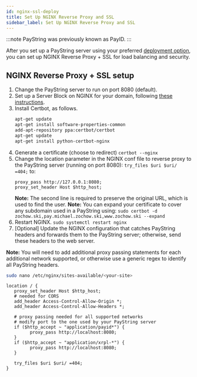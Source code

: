 ```yaml
---
id: nginx-ssl-deploy
title: Set Up NGINX Reverse Proxy and SSL
sidebar_label: Set Up NGINX Reverse Proxy and SSL
---
```


:::note
PayString was previously known as PayID.
:::

After you set up a PayString server using your preferred [deployment option](intro-deploy.md), you can set up NGINX Reverse Proxy + SSL for load balancing and security.

## NGINX Reverse Proxy + SSL setup

1. Change the PayString server to run on port 8080 (default).
2. Set up a Server Block on NGINX for your domain, following [these instructions](https://www.digitalocean.com/community/tutorials/how-to-install-nginx-on-ubuntu-18-04).
3. Install Certbot, as follows.
   ```bash
   apt-get update
   apt-get install software-properties-common
   add-apt-repository ppa:certbot/certbot
   apt-get update
   apt-get install python-certbot-nginx
   ```
4. Generate a certificate (choose to redirect)
   `certbot --nginx`
5. Change the location parameter in the NGINX conf file to reverse proxy to the PayString server (running on port 8080):
   `try_files $uri $uri/ =404;`
   to:
   ```nginx
   proxy_pass http://127.0.0.1:8080;
   proxy_set_header Host $http_host;
   ```
   **Note:** The second line is required to preserve the original URL, which is used to find the user.
   **Note:** You can expand your certificate to cover any subdomain used in a PayString using:
   `sudo certbot -d zochow.ski,pay.michael.zochow.ski,www.zochow.ski --expand`
6. Restart NGINX.
   `sudo systemctl restart nginx`
7. [Optional] Update the NGINX configuration that catches PayString headers and forwards them to the PayString server; otherwise, send these headers to the web server.

**Note:** You will need to add additional proxy passing statements for each additional network supported, or otherwise use a generic regex to identify all PayString headers.

```bash
sudo nano /etc/nginx/sites-available/<your-site>
```

```nginx
location / {
   proxy_set_header Host $http_host;
   # needed for CORS
   add_header Access-Control-Allow-Origin *;
   add_header Access-Control-Allow-Headers *;

   # proxy passing needed for all supported networks
   # modify port to the one used by your PayString server
   if ($http_accept ~ "application/payid*") {
         proxy_pass http://localhost:8080;
   }
   if ($http_accept ~ "application/xrpl-*") {
         proxy_pass http://localhost:8080;
   }

   try_files $uri $uri/ =404;
}
```
